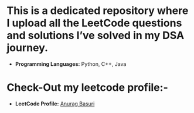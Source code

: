 
# This is a dedicated repository where I upload all the LeetCode questions and solutions I’ve solved in my DSA journey.

- **Programming Languages:** Python, C++, Java

# Check-Out my leetcode profile:-
- **LeetCode Profile:** [Anurag Basuri](https://leetcode.com/u/Anurag_Basuri/)
